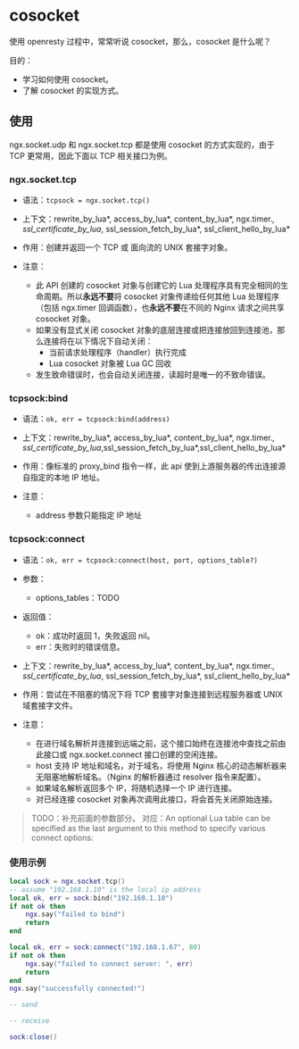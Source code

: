 # cosocket

使用 openresty 过程中，常常听说 cosocket，那么，cosocket 是什么呢？

目的：

- 学习如何使用 cosocket。
- 了解 cosocket 的实现方式。

## 使用

ngx.socket.udp 和 ngx.socket.tcp 都是使用 cosocket 的方式实现的，由于 TCP 更常用，因此下面以 TCP 相关接口为例。

### ngx.socket.tcp

- 语法：`tcpsock = ngx.socket.tcp()`

- 上下文：rewrite_by_lua*, access_by_lua*, content_by_lua*, ngx.timer.*, ssl_certificate_by_lua*, ssl_session_fetch_by_lua*, ssl_client_hello_by_lua*

- 作用：创建并返回一个 TCP 或 面向流的 UNIX 套接字对象。

- 注意：
    - 此 API 创建的 cosocket 对象与创建它的 Lua 处理程序具有完全相同的生命周期。所以**永远不要**将 cosocket 对象传递给任何其他 Lua 处理程序（包括 ngx.timer 回调函数），也**永远不要**在不同的 Nginx 请求之间共享 cosocket 对象。
    - 如果没有显式关闭 cosocket 对象的底层连接或把连接放回到连接池，那么连接将在以下情况下自动关闭：
        - 当前请求处理程序（handler）执行完成
        - Lua cosocket 对象被 Lua GC 回收
    - 发生致命错误时，也会自动关闭连接，读超时是唯一的不致命错误。

### tcpsock:bind

- 语法：`ok, err = tcpsock:bind(address)`

- 上下文：rewrite_by_lua*, access_by_lua*, content_by_lua*, ngx.timer.*, ssl_certificate_by_lua*,ssl_session_fetch_by_lua*,ssl_client_hello_by_lua*

- 作用：像标准的 proxy_bind 指令一样，此 api 使到上游服务器的传出连接源自指定的本地 IP 地址。

- 注意：
    - address 参数只能指定 IP 地址

### tcpsock:connect

- 语法：`ok, err = tcpsock:connect(host, port, options_table?)`

- 参数：
    - options_tables：TODO

- 返回值：
    - ok：成功时返回 1，失败返回 nil。
    - err：失败时的错误信息。

- 上下文：rewrite_by_lua*, access_by_lua*, content_by_lua*, ngx.timer.*, ssl_certificate_by_lua*, ssl_session_fetch_by_lua*, ssl_client_hello_by_lua*

- 作用：尝试在不阻塞的情况下将 TCP 套接字对象连接到远程服务器或 UNIX 域套接字文件。

- 注意：
    - 在进行域名解析并连接到远端之前，这个接口始终在连接池中查找之前由此接口或 ngx.socket.connect 接口创建的空闲连接。
    - host 支持 IP 地址和域名，对于域名，将使用 Nginx 核心的动态解析器​​来无阻塞地解析域名。（Nginx 的解析器通过 resolver 指令来配置）。
    - 如果域名解析返回多个 IP，将随机选择一个 IP 进行连接。
    - 对已经连接 cosocket 对象再次调用此接口，将会首先关闭原始连接。

> TODO：补充前面的参数部分。
> 对应：An optional Lua table can be specified as the last argument to this method to specify various connect options:

### 使用示例

```lua
local sock = ngx.socket.tcp()
-- assume "192.168.1.10" is the local ip address
local ok, err = sock:bind("192.168.1.10")
if not ok then
    ngx.say("failed to bind")
    return
end

local ok, err = sock:connect("192.168.1.67", 80)
if not ok then
    ngx.say("failed to connect server: ", err)
    return
end
ngx.say("successfully connected!")

-- send

-- receive

sock:close()
```

